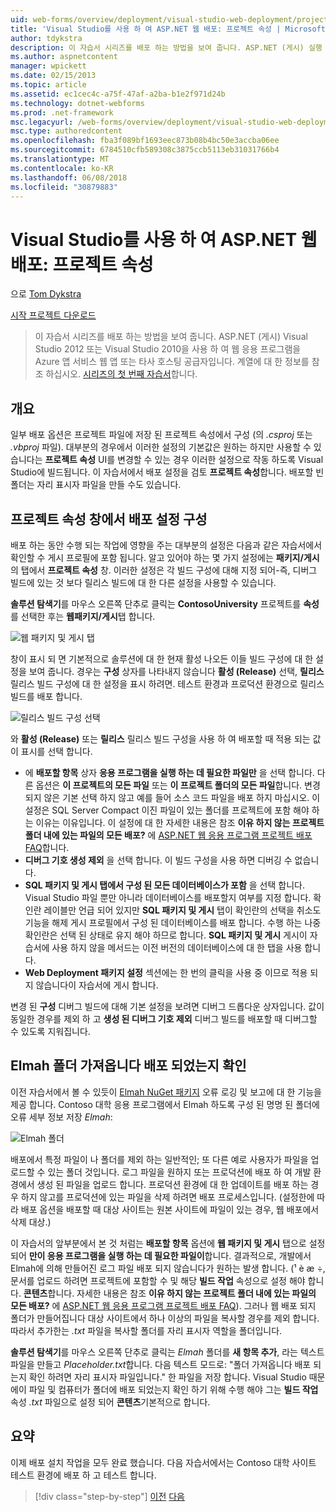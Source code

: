 ```yaml
---
uid: web-forms/overview/deployment/visual-studio-web-deployment/project-properties
title: 'Visual Studio를 사용 하 여 ASP.NET 웹 배포: 프로젝트 속성 | Microsoft Docs'
author: tdykstra
description: 이 자습서 시리즈를 배포 하는 방법을 보여 줍니다. ASP.NET (게시) 실행 하 여 웹 응용 프로그램을 Azure 앱 서비스 웹 앱 또는 타사 호스팅 공급자 중...
ms.author: aspnetcontent
manager: wpickett
ms.date: 02/15/2013
ms.topic: article
ms.assetid: ec1cec4c-a75f-47af-a2ba-b1e2f971d24b
ms.technology: dotnet-webforms
ms.prod: .net-framework
msc.legacyurl: /web-forms/overview/deployment/visual-studio-web-deployment/project-properties
msc.type: authoredcontent
ms.openlocfilehash: fba3f089bf1693eec873b08b4bc50e3accba06ee
ms.sourcegitcommit: 6784510cfb589308c3875ccb5113eb31031766b4
ms.translationtype: MT
ms.contentlocale: ko-KR
ms.lasthandoff: 06/08/2018
ms.locfileid: "30879883"
---
```

<a name="aspnet-web-deployment-using-visual-studio-project-properties"></a>Visual Studio를 사용 하 여 ASP.NET 웹 배포: 프로젝트 속성
====================
으로 [Tom Dykstra](https://github.com/tdykstra)

[시작 프로젝트 다운로드](http://go.microsoft.com/fwlink/p/?LinkId=282627)

> 이 자습서 시리즈를 배포 하는 방법을 보여 줍니다. ASP.NET (게시) Visual Studio 2012 또는 Visual Studio 2010을 사용 하 여 웹 응용 프로그램을 Azure 앱 서비스 웹 앱 또는 타사 호스팅 공급자입니다. 계열에 대 한 정보를 참조 하십시오. [시리즈의 첫 번째 자습서](introduction.md)합니다.


## <a name="overview"></a>개요

일부 배포 옵션은 프로젝트 파일에 저장 된 프로젝트 속성에서 구성 (의 *.csproj* 또는 *.vbproj* 파일). 대부분의 경우에서 이러한 설정의 기본값은 원하는 하지만 사용할 수 있습니다는 **프로젝트 속성** UI를 변경할 수 있는 경우 이러한 설정으로 작동 하도록 Visual Studio에 빌드됩니다. 이 자습서에서 배포 설정을 검토 **프로젝트 속성**합니다. 배포할 빈 폴더는 자리 표시자 파일을 만들 수도 있습니다.

## <a name="configure-deployment-settings-in-the-project-properties-window"></a>프로젝트 속성 창에서 배포 설정 구성

배포 하는 동안 수행 되는 작업에 영향을 주는 대부분의 설정은 다음과 같은 자습서에서 확인할 수 게시 프로필에 포함 됩니다. 알고 있어야 하는 몇 가지 설정에는 **패키지/게시** 의 탭에서 **프로젝트 속성** 창. 이러한 설정은 각 빌드 구성에 대해 지정 되어-즉, 디버그 빌드에 있는 것 보다 릴리스 빌드에 대 한 다른 설정을 사용할 수 있습니다.

**솔루션 탐색기**를 마우스 오른쪽 단추로 클릭는 **ContosoUniversity** 프로젝트를 **속성**를 선택한 후는 **웹패키지/게시**탭 합니다.

![웹 패키지 및 게시 탭](project-properties/_static/image1.png)

창이 표시 되 면 기본적으로 솔루션에 대 한 현재 활성 나오든 이들 빌드 구성에 대 한 설정을 보여 줍니다. 경우는 **구성** 상자를 나타내지 않습니다 **활성 (Release)** 선택, **릴리스** 릴리스 빌드 구성에 대 한 설정을 표시 하려면. 테스트 환경과 프로덕션 환경으로 릴리스 빌드를 배포 합니다.

![릴리스 빌드 구성 선택](project-properties/_static/image2.png)

와 **활성 (Release)** 또는 **릴리스** 릴리스 빌드 구성을 사용 하 여 배포할 때 적용 되는 값이 표시를 선택 합니다.

- 에 **배포할 항목** 상자 **응용 프로그램을 실행 하는 데 필요한 파일만** 을 선택 합니다. 다른 옵션은 **이 프로젝트의 모든 파일** 또는 **이 프로젝트 폴더의 모든 파일**합니다. 변경 되지 않은 기본 선택 하지 않고 예를 들어 소스 코드 파일을 배포 하지 마십시오. 이 설정은 SQL Server Compact 이진 파일이 있는 폴더를 프로젝트에 포함 해야 하는 이유는 이유입니다. 이 설정에 대 한 자세한 내용은 참조 **이유 하지 않는 프로젝트 폴더 내에 있는 파일의 모든 배포?** 에 [ASP.NET 웹 응용 프로그램 프로젝트 배포 FAQ](https://msdn.microsoft.com/library/ee942158.aspx)합니다.
- **디버그 기호 생성 제외** 을 선택 합니다. 이 빌드 구성을 사용 하면 디버깅 수 없습니다.
- **SQL 패키지 및 게시 탭에서 구성 된 모든 데이터베이스가 포함** 을 선택 합니다. Visual Studio 파일 뿐만 아니라 데이터베이스를 배포할지 여부를 지정 합니다. 확인란 레이블만 언급 되어 있지만 **SQL 패키지 및 게시** 탭이 확인란의 선택을 취소도 기능을 해제 게시 프로필에서 구성 된 데이터베이스를 배포 합니다. 수행 하는 나중 확인란은 선택 된 상태로 유지 해야 하므로 합니다. **SQL 패키지 및 게시** 게시이 자습서에 사용 하지 않을 메서드는 이전 버전의 데이터베이스에 대 한 탭을 사용 합니다.
- **Web Deployment 패키지 설정** 섹션에는 한 번의 클릭을 사용 중 이므로 적용 되지 않습니다이 자습서에 게시 합니다.

변경 된 **구성** 디버그 빌드에 대해 기본 설정을 보려면 디버그 드롭다운 상자입니다. 값이 동일한 경우를 제외 하 고 **생성 된 디버그 기호 제외** 디버그 빌드를 배포할 때 디버그할 수 있도록 지워집니다.

## <a name="make-sure-that-the-elmah-folder-gets-deployed"></a>Elmah 폴더 가져옵니다 배포 되었는지 확인

이전 자습서에서 볼 수 있듯이 [Elmah NuGet 패키지](http://www.hanselman.com/blog/NuGetPackageOfTheWeek7ELMAHErrorLoggingModulesAndHandlersWithSQLServerCompact.aspx) 오류 로깅 및 보고에 대 한 기능을 제공 합니다. Contoso 대학 응용 프로그램에서 Elmah 하도록 구성 된 명명 된 폴더에 오류 세부 정보 저장 *Elmah*:

![Elmah 폴더](project-properties/_static/image3.png)

배포에서 특정 파일이 나 폴더를 제외 하는 일반적인; 또 다른 예로 사용자가 파일을 업로드할 수 있는 폴더 것입니다. 로그 파일을 원하지 또는 프로덕션에 배포 하 여 개발 환경에서 생성 된 파일을 업로드 합니다. 프로덕션 환경에 대 한 업데이트를 배포 하는 경우 하지 않고를 프로덕션에 있는 파일을 삭제 하려면 배포 프로세스입니다. (설정한에 따라 배포 옵션을 배포할 때 대상 사이트는 원본 사이트에 파일이 있는 경우, 웹 배포에서 삭제 대상.)

이 자습서의 앞부분에서 본 것 처럼는 **배포할 항목** 옵션에 **웹 패키지 및 게시** 탭으로 설정 되어 **만이 응용 프로그램을 실행 하는 데 필요한 파일이**합니다. 결과적으로, 개발에서 Elmah에 의해 만들어진 로그 파일 배포 되지 않습니다가 원하는 발생 합니다. (¹ è æ ÷, 문서를 업로드 하려면 프로젝트에 포함할 수 및 해당 **빌드 작업** 속성으로 설정 해야 합니다. **콘텐츠**합니다. 자세한 내용은 참조 **이유 하지 않는 프로젝트 폴더 내에 있는 파일의 모든 배포?** 에 [ASP.NET 웹 응용 프로그램 프로젝트 배포 FAQ](https://msdn.microsoft.com/library/ee942158.aspx)). 그러나 웹 배포 되지 폴더가 만들어집니다 대상 사이트에서 하나 이상의 파일을 복사할 경우를 제외 합니다. 따라서 추가한는 *.txt* 파일을 복사할 폴더를 자리 표시자 역할을 폴더입니다.

**솔루션 탐색기**를 마우스 오른쪽 단추로 클릭는 *Elmah* 폴더를 **새 항목 추가**, 라는 텍스트 파일을 만들고 *Placeholder.txt*합니다. 다음 텍스트 모드로: "폴더 가져옵니다 배포 되는지 확인 하려면 자리 표시자 파일입니다." 한 파일을 저장 합니다. Visual Studio 때문에이 파일 및 컴퓨터가 폴더에 배포 되었는지 확인 하기 위해 수행 해야 그는 **빌드 작업** 속성 *.txt* 파일으로 설정 되어 **콘텐츠**기본적으로 합니다.

## <a name="summary"></a>요약

이제 배포 설치 작업을 모두 완료 했습니다. 다음 자습서에서는 Contoso 대학 사이트 테스트 환경에 배포 하 고 테스트 합니다.

> [!div class="step-by-step"]
> [이전](web-config-transformations.md)
> [다음](deploying-to-iis.md)
